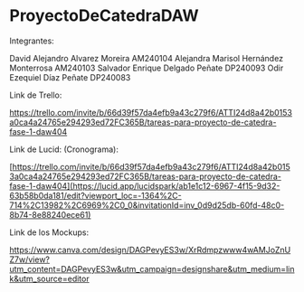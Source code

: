 # ProyectoDeCatedraDAW

Integrantes:

David Alejandro Alvarez Moreira AM240104
Alejandra Marisol Hernández Monterrosa AM240103
Salvador Enrique Delgado Peñate DP240093
Odir Ezequiel Díaz Peñate DP240083

Link de Trello:

https://trello.com/invite/b/66d39f57da4efb9a43c279f6/ATTI24d8a42b0153a0ca4a24765e294293ed72FC365B/tareas-para-proyecto-de-catedra-fase-1-daw404

Link de Lucid: (Cronograma):

[https://trello.com/invite/b/66d39f57da4efb9a43c279f6/ATTI24d8a42b0153a0ca4a24765e294293ed72FC365B/tareas-para-proyecto-de-catedra-fase-1-daw404](https://lucid.app/lucidspark/ab1e1c12-6967-4f15-9d32-63b58b0da181/edit?viewport_loc=-1364%2C-714%2C13982%2C6969%2C0_0&invitationId=inv_0d9d25db-60fd-48c0-8b74-8e88240ece61)

Link de los Mockups:

https://www.canva.com/design/DAGPevyES3w/XrRdmpzwww4wAMJoZnUZ7w/view?utm_content=DAGPevyES3w&utm_campaign=designshare&utm_medium=link&utm_source=editor


